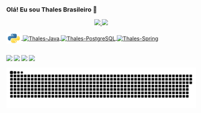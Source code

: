 ### Olá! Eu sou Thales Brasileiro 👋
<div align="center">
  <a href="https://github.com/thalesxbrasileiro">
  <img height="170em" src="https://github-readme-stats.vercel.app/api?username=thalesxbrasileiro&show_icons=true&theme=dracula&include_all_commits=true&count_private=true"/>
  <img height="170em" src="https://github-readme-stats.vercel.app/api/top-langs/?username=thalesxbrasileiro&layout=compact&langs_count=7&theme=dracula"/>
</div>
  <div style="display: inline_block"><br>
  <img align="center" alt="Thales-Python" height="30" width="40" src="https://raw.githubusercontent.com/devicons/devicon/master/icons/python/python-original.svg">
  <img align="center" alt="Thales-Java" height="30" width="40" src="https://cdn.jsdelivr.net/gh/devicons/devicon/icons/java/java-original-wordmark.svg">
  <img align="center" alt="Thales-PostgreSQL" height="30" width="40" src="https://cdn.jsdelivr.net/gh/devicons/devicon/icons/postgresql/postgresql-original.svg">    
  <img align="center" alt="Thales-Spring" height="30" width="40" src="https://cdn.jsdelivr.net/gh/devicons/devicon/icons/spring/spring-original.svg"> 
</div>
  
  ##
  
<div> 
  <a href="https://www.instagram.com/thalesbrasileiro/" target="_blank"><img src="https://img.shields.io/badge/-Instagram-%23E4405F?style=for-the-badge&logo=instagram&logoColor=white" target="_blank"></a>
  <a href="https://discord.gg/Thales Brasileiro#7879" target="_blank"><img src="https://img.shields.io/badge/Discord-7289DA?style=for-the-badge&logo=discord&logoColor=white" target="_blank"></a> 
  <a href = "mailto:thalesxbrasileiro@gmail.com"><img src="https://img.shields.io/badge/Gmail-D14836?style=for-the-badge&logo=gmail&logoColor=white" target="_blank"></a>
  <a href="https://www.linkedin.com/in/thales-brasileiro-8714171bb/" target="_blank"><img src="https://img.shields.io/badge/-LinkedIn-%230077B5?style=for-the-badge&logo=linkedin&logoColor=white" target="_blank"></a> 
  
 ![Snake animation](https://github.com/thalesxbrasileiro/thalesxbrasileiro/blob/output/github-contribution-grid-snake.svg)
  
</div>
